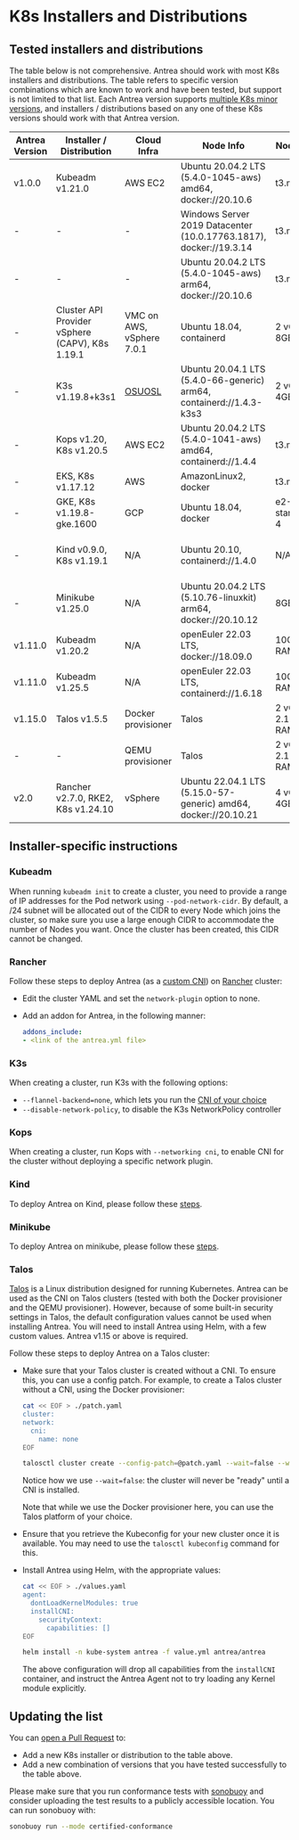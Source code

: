 # K8s Installers and Distributions

## Tested installers and distributions

The table below is not comprehensive. Antrea should work with most K8s
installers and distributions. The table refers to specific version combinations
which are known to work and have been tested, but support is not limited to that
list. Each Antrea version supports [multiple K8s minor versions](versioning.md#supported-k8s-versions),
and installers / distributions based on any one of these K8s versions should
work with that Antrea version.

| Antrea Version | Installer / Distribution | Cloud Infra | Node Info | Node Size | Conformance Results | Comments |
|-|-|-|-|-|-|-|
| v1.0.0 | Kubeadm v1.21.0 | AWS EC2 | Ubuntu 20.04.2 LTS (5.4.0-1045-aws) amd64, docker://20.10.6 | t3.medium |  |  |
| - | - | - | Windows Server 2019 Datacenter (10.0.17763.1817), docker://19.3.14 | t3.medium |  |  |
| - | - | - | Ubuntu 20.04.2 LTS (5.4.0-1045-aws) arm64, docker://20.10.6 | t3.medium |  |  |
| - | Cluster API Provider vSphere (CAPV), K8s 1.19.1 | VMC on AWS, vSphere 7.0.1 | Ubuntu 18.04, containerd | 2 vCPUs, 8GB RAM |  | Antrea CI |
| - | K3s v1.19.8+k3s1 | [OSUOSL] | Ubuntu 20.04.1 LTS (5.4.0-66-generic) arm64, containerd://1.4.3-k3s3 | 2 vCPUs, 4GB RAM |  | Antrea CI, cluster installed with [k3sup] 0.9.13 |
| - | Kops v1.20, K8s v1.20.5 | AWS EC2 | Ubuntu 20.04.2 LTS (5.4.0-1041-aws) amd64, containerd://1.4.4 | t3.medium | [results tarball](http://downloads.antrea.io/artifacts/sonobuoy-conformance/kops_202104212218_sonobuoy_bf0f8e77-c9df-472a-85e2-65e456cf4d83.tar.gz) |  |
| - | EKS, K8s v1.17.12 | AWS | AmazonLinux2, docker | t3.medium |  | Antrea CI |
| - | GKE, K8s v1.19.8-gke.1600 | GCP | Ubuntu 18.04, docker | e2-standard-4 |  | Antrea CI |
| - | Kind v0.9.0, K8s v1.19.1 | N/A | Ubuntu 20.10, containerd://1.4.0 | N/A |  | [Requirements for using Antrea on Kind](kind.md) |
| - | Minikube v1.25.0 | N/A | Ubuntu 20.04.2 LTS (5.10.76-linuxkit) arm64, docker://20.10.12 | 8GB RAM | | |
| v1.11.0 | Kubeadm v1.20.2 | N/A | openEuler 22.03 LTS, docker://18.09.0 | 10GB RAM | | |
| v1.11.0 | Kubeadm v1.25.5 | N/A | openEuler 22.03 LTS, containerd://1.6.18 | 10GB RAM | | |
| v1.15.0 | Talos v1.5.5 | Docker provisioner | Talos | 2 vCPUs, 2.1 GB RAM | Pass | Requires Antrea v1.15 or above |
| - | - | QEMU provisioner | Talos | 2 vCPUs, 2.1 GB RAM | Pass | Requires Antrea v1.15 or above |
| v2.0 | Rancher v2.7.0, RKE2, K8s v1.24.10 | vSphere | Ubuntu 22.04.1 LTS (5.15.0-57-generic) amd64, docker://20.10.21 | 4 vCPUs, 4GB RAM |  | Antrea CI |

## Installer-specific instructions

### Kubeadm

When running `kubeadm init` to create a cluster, you need to provide a range of
IP addresses for the Pod network using `--pod-network-cidr`. By default, a /24
subnet will be allocated out of the CIDR to every Node which joins the cluster,
so make sure you use a large enough CIDR to accommodate the number of Nodes you
want. Once the cluster has been created, this CIDR cannot be changed.

### Rancher

Follow these steps to deploy Antrea (as a [custom CNI](https://rke.docs.rancher.com/config-options/add-ons/network-plugins/custom-network-plugin-example))
on [Rancher](https://ranchermanager.docs.rancher.com/pages-for-subheaders/kubernetes-clusters-in-rancher-setup) cluster:

* Edit the cluster YAML and set the `network-plugin` option to none.

* Add an addon for Antrea, in the following manner:

  ```yaml
  addons_include:
  - <link of the antrea.yml file>
  ```

### K3s

When creating a cluster, run K3s with the following options:

* `--flannel-backend=none`, which lets you run the [CNI of your
  choice](https://rancher.com/docs/k3s/latest/en/installation/network-options/)
* `--disable-network-policy`, to disable the K3s NetworkPolicy controller

### Kops

When creating a cluster, run Kops with `--networking cni`, to enable CNI for the
cluster without deploying a specific network plugin.

### Kind

To deploy Antrea on Kind, please follow these [steps](kind.md).

### Minikube

To deploy Antrea on minikube, please follow these [steps](minikube.md).

### Talos

[Talos](https://www.talos.dev/) is a Linux distribution designed for running
Kubernetes. Antrea can be used as the CNI on Talos clusters (tested with both
the Docker provisioner and the QEMU provisioner). However, because of some
built-in security settings in Talos, the default configuration values cannot be
used when installing Antrea. You will need to install Antrea using Helm, with a
few custom values. Antrea v1.15 or above is required.

Follow these steps to deploy Antrea on a Talos cluster:

* Make sure that your Talos cluster is created without a CNI. To ensure this,
  you can use a config patch. For example, to create a Talos cluster without a
  CNI, using the Docker provisioner:

  ```bash
  cat << EOF > ./patch.yaml
  cluster:
  network:
    cni:
      name: none
  EOF

  talosctl cluster create --config-patch=@patch.yaml --wait=false --workers 2
  ```

  Notice how we use `--wait=false`: the cluster will never be "ready" until a
  CNI is installed.

  Note that while we use the Docker provisioner here, you can use the Talos
  platform of your choice.

* Ensure that you retrieve the Kubeconfig for your new cluster once it is
  available. You may need to use the `talosctl kubeconfig` command for this.

* Install Antrea using Helm, with the appropriate values:

  ```bash
  cat << EOF > ./values.yaml
  agent:
    dontLoadKernelModules: true
    installCNI:
      securityContext:
        capabilities: []
  EOF

  helm install -n kube-system antrea -f value.yml antrea/antrea
  ```

  The above configuration will drop all capabilities from the `installCNI`
  container, and instruct the Antrea Agent not to try loading any Kernel module
  explicitly.

## Updating the list

You can [open a Pull Request](../CONTRIBUTING.md) to:

* Add a new K8s installer or distribution to the table above.
* Add a new combination of versions that you have tested successfully to the
  table above.

Please make sure that you run conformance tests with [sonobuoy] and consider
uploading the test results to a publicly accessible location. You can run
sonobuoy with:

```bash
sonobuoy run --mode certified-conformance
```

[k3sup]: https://github.com/alexellis/k3sup
[OSUOSL]: https://osuosl.org/services/aarch64/
[sonobuoy]: https://github.com/vmware-tanzu/sonobuoy
